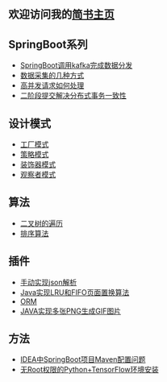 ## 欢迎访问我的[简书主页](https://www.jianshu.com/u/129d137fa8d1)

## SpringBoot系列

- [SpringBoot调用kafka完成数据分发](https://github.com/guangxush/Mountain/blob/master/README_CN.md)
- [数据采集的几种方式](https://github.com/guangxush/Doctor/blob/master/README.md)
- [高并发请求如何处理](https://github.com/guangxush/WorkQueue/blob/master/README.md)
- [二阶段提交解决分布式事务一致性](https://github.com/guangxush/GoddoG)

## 设计模式

- [工厂模式](https://github.com/guangxush/DesignPatterns/tree/master/src/factory)
- [策略模式](https://github.com/guangxush/DesignPatterns/tree/master/src/strategy)
- [装饰器模式](https://github.com/guangxush/DesignPatterns/tree/master/src/decorator)
- [观察者模式](https://github.com/guangxush/DesignPatterns/tree/master/src/observer)

## 算法

- [二叉树的遍历]()
- [排序算法]()


## 插件

- [手动实现json解析](https://github.com/guangxush/wheel/tree/master/JSONParse/src)
- [Java实现LRU和FIFO页面置换算法](https://github.com/guangxush/wheel/tree/master/PageReplace/src)
- [ORM](https://github.com/guangxush/wheel/tree/master/ORM)
- [JAVA实现多张PNG生成GIF图片](https://github.com/guangxush/GenerateGIF)


## 方法

- [IDEA中SpringBoot项目Maven配置问题]()
- [无Root权限的Python+TensorFlow环境安装]()